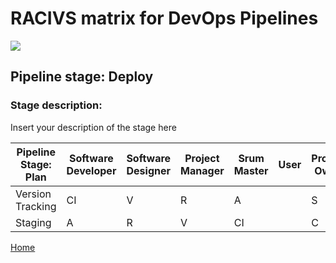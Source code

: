 # __RACIVS matrix for DevOps Pipelines__   

<img src="https://user-images.githubusercontent.com/10748736/112030685-6c81be80-8b32-11eb-94b8-c2c01b8f4581.png">

## __Pipeline stage:__  Deploy  
### __Stage description:__  
Insert your description of the stage here  

| Pipeline Stage:<br>Plan  |Software Developer  | Software Designer  |Project Manager  |Srum Master  | User    | Product Owner    |
|------------------------  |------------------- |------------------- |---------------- |------------ |-------- |-----------------
| Version Tracking         |         CI         |        V           |       R         |     A       |         |        S         |
| Staging                  |         A          |        R           |       V         |     CI      |         |        C         |


  
[Home](../index.md)  
